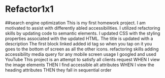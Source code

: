 # Refactor1x1
##search engine optimization
This is my first homework project.
I am motivated to assist with differently abled accessibilities.
I utilized refactoring skills by updating code to semantic elements.
I updated CSS with the styling properties associated with the updated HTML.
The title is updated with a description
The first block linked added id tag so when you tap on it you goes to the bottom of screen as all the other icons.
refactoring skills adding accessibility media query for any mobile screen usage I googled and used YouTube This project is an attempt to satisfy all clients request
WHEN I view the image elements
THEN I find accessible alt attributes
WHEN I view the heading attributes
THEN they fall in sequential order
